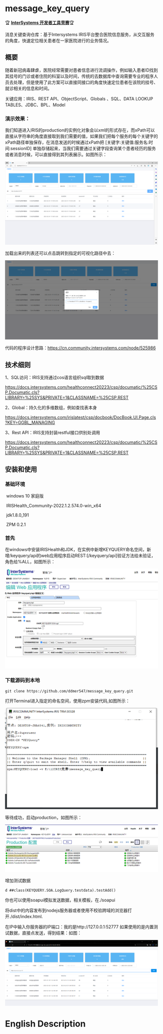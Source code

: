 # message_key_query
🏆 **[InterSystems 开发者工具竞赛](https://openexchange.intersystems.com/contest/30)**🏆

消息关键查询仓库：基于Intersystems IRIS平台整合医院信息服务，从交互服务的角度，快速定位相关患者在一家医院进行的业务情况。

## 概要

  随着新冠病毒肆虐，医院经常需要对患者信息进行流调操作，例如输入患者ID找到其挂号的门诊或者住院的科室以及时间，传统的去数据库中查询需要专业的程序人员去处理，但是使用了此方案可以直接同接口的角度快速定位患者在该院的挂号、就诊相关的信息和时间。

关键应用：IRIS、REST API、ObjectScript、Globals 、SQL、DATA LOOKUP TABLES、JDBC、BPL、Model

### 演示效果：
  我们知道进入IRIS的production的实例化对象会以xml的形式存在，而xPath可以直接从字符串的角度直接取到我们需要的值，如果我们把每个服务的每个关键字的xPath路径单独保存，在消息发送的时候通过xPath把 [关键字:关键值:服务名:时间:sessionID] 单独存储起来，当我们需要通过关键字段查询某个患者经历的服务或者消息时候，可以直接得到其列表展示。如图所示：

![](./img/home1.png)

加载出来的列表还可以点击跳转到指定的可视化路径中去：

![](./img/home2.png)

代码的程序设计思路：https://cn.community.intersystems.com/node/525986

## 技术细则

1、SQL访问：IRIS支持通过cos语言组织sql取到数据

https://docs.intersystems.com/healthconnect20223/csp/documatic/%25CSP.Documatic.cls?LIBRARY=%25SYS&PRIVATE=1&CLASSNAME=%25CSP.REST

2、Global：持久化的多维数组，例如查找表本身

https://docs.intersystems.com/irislatest/csp/docbook/DocBook.UI.Page.cls?KEY=GGBL_MANAGING

3、Rest API：IRIS支持封装restful接口供别处调用

https://docs.intersystems.com/healthconnect20223/csp/documatic/%25CSP.Documatic.cls?LIBRARY=%25SYS&PRIVATE=1&CLASSNAME=%25CSP.REST

## 安装和使用

### 基础环境

​	windows 10 家庭版

​	IRISHealth_Community-2022.1.2.574.0-win_x64

​	jdk1.8.0_191

​	ZPM 0.2.1

### 首先

在windows中安装IRISHealth和JDK，在实例中新增KEYQUERY命名空间，新增/keyquery/api的web应用程序启动REST:[/keyquery/api]验证方法给未验证，角色给%ALL，如图所示：

![](./img/url1.png)

### 下载源码到本地

```
git clone https://github.com/ddmer547/message_key_query.git
```

打开Terminal进入指定的命名空间，使用zpm安装代码,如图所示：

![image-20230202101853290](./img/terminal.png)

等待成功，启动production，如图所示：

![image-20230202112507068](./img/prod.png)

增加测试数据

```
d ##class(KEYQUERY.SOA.LogQuery.testdata).testAdd()
```

你也可以使用soapui模拟发送数据，相关模板，在./soapui

将dist中的内容发布到nodejs服务器或者使用不校验跨域的浏览器打开./dist/index.html.

在IP中输入你服务器的IP端口：我的是http://127.0.0.1:52777 如果使用的是内置测试数据，直接点发送，得到结果：如图：

![image-20230202113804760](./img/jietu.png)


# English Description



